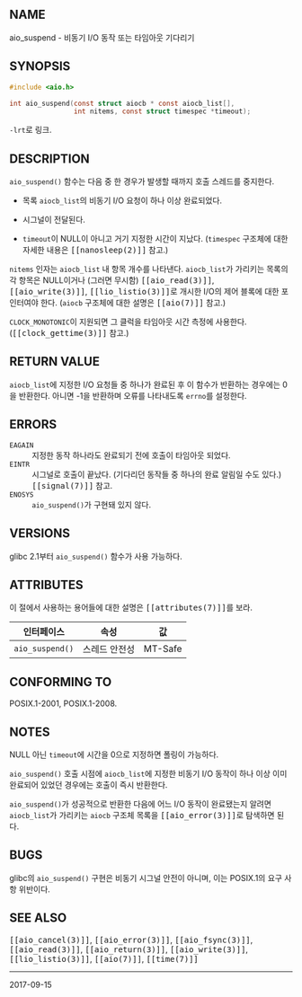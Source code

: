 ## NAME

aio_suspend - 비동기 I/O 동작 또는 타임아웃 기다리기

## SYNOPSIS

```c
#include <aio.h>

int aio_suspend(const struct aiocb * const aiocb_list[],
                int nitems, const struct timespec *timeout);
```

`-lrt`로 링크.

## DESCRIPTION

`aio_suspend()` 함수는 다음 중 한 경우가 발생할 때까지 호출 스레드를 중지한다.

* 목록 `aiocb_list`의 비동기 I/O 요청이 하나 이상 완료되었다.

* 시그널이 전달된다.

* `timeout`이 NULL이 아니고 거기 지정한 시간이 지났다. (`timespec` 구조체에 대한 자세한 내용은 <tt>[[nanosleep(2)]]</tt> 참고.)

`nitems` 인자는 `aiocb_list` 내 항목 개수를 나타낸다. `aiocb_list`가 가리키는 목록의 각 항목은 NULL이거나 (그러면 무시함) <tt>[[aio_read(3)]]</tt>, <tt>[[aio_write(3)]]</tt>, <tt>[[lio_listio(3)]]</tt>로 개시한 I/O의 제어 블록에 대한 포인터여야 한다. (`aiocb` 구조체에 대한 설명은 <tt>[[aio(7)]]</tt> 참고.)

`CLOCK_MONOTONIC`이 지원되면 그 클럭을 타임아웃 시간 측정에 사용한다. (<tt>[[clock_gettime(3)]]</tt> 참고.)

## RETURN VALUE

`aiocb_list`에 지정한 I/O 요청들 중 하나가 완료된 후 이 함수가 반환하는 경우에는 0을 반환한다. 아니면 -1을 반환하며 오류를 나타내도록 `errno`를 설정한다.

## ERRORS

<dl>
<dt><code>EAGAIN</code></dt>
<dd>지정한 동작 하나라도 완료되기 전에 호출이 타임아웃 되었다.</dd>
<dt><code>EINTR</code></dt>
<dd>시그널로 호출이 끝났다. (기다리던 동작들 중 하나의 완료 알림일 수도 있다.) <tt>[[signal(7)]]</tt> 참고.</dd>
<dt><code>ENOSYS</code></dt>
<dd><code>aio_suspend()</code>가 구현돼 있지 않다.</dd>
</dl>

## VERSIONS

glibc 2.1부터 `aio_suspend()` 함수가 사용 가능하다.

## ATTRIBUTES

이 절에서 사용하는 용어들에 대한 설명은 <tt>[[attributes(7)]]</tt>를 보라.

| 인터페이스 | 속성 | 값 |
| --- | --- | --- |
| `aio_suspend()` | 스레드 안전성 | MT-Safe |

## CONFORMING TO

POSIX.1-2001, POSIX.1-2008.

## NOTES

NULL 아닌 `timeout`에 시간을 0으로 지정하면 폴링이 가능하다.

`aio_suspend()` 호출 시점에 `aiocb_list`에 지정한 비동기 I/O 동작이 하나 이상 이미 완료되어 있었던 경우에는 호출이 즉시 반환한다.

`aio_suspend()`가 성공적으로 반환한 다음에 어느 I/O 동작이 완료됐는지 알려면 `aiocb_list`가 가리키는 `aiocb` 구조체 목록을 <tt>[[aio_error(3)]]</tt>로 탐색하면 된다.

## BUGS

glibc의 `aio_suspend()` 구현은 비동기 시그널 안전이 아니며, 이는 POSIX.1의 요구 사항 위반이다.

## SEE ALSO

<tt>[[aio_cancel(3)]]</tt>, <tt>[[aio_error(3)]]</tt>, <tt>[[aio_fsync(3)]]</tt>, <tt>[[aio_read(3)]]</tt>, <tt>[[aio_return(3)]]</tt>, <tt>[[aio_write(3)]]</tt>, <tt>[[lio_listio(3)]]</tt>, <tt>[[aio(7)]]</tt>, <tt>[[time(7)]]</tt>

----

2017-09-15
